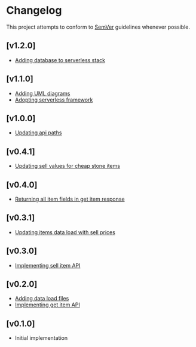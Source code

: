 # Changelog
This project attempts to conform to [SemVer](https://semver.org/) guidelines whenever possible.

## [v1.2.0]
* [Adding database to serverless stack](https://github.com/Ubunfu/mc-shop/pull/18)

## [v1.1.0]
* [Adding UML diagrams](https://github.com/Ubunfu/mc-shop/pull/15)
* [Adopting serverless framework](https://github.com/Ubunfu/mc-shop/pull/16)

## [v1.0.0]
* [Updating api paths](https://github.com/Ubunfu/mc-shop/pull/13)

## [v0.4.1]
* [Updating sell values for cheap stone items](https://github.com/Ubunfu/mc-shop/pull/9)

## [v0.4.0]
* [Returning all item fields in get item response](https://github.com/Ubunfu/mc-shop/pull/10)

## [v0.3.1]
* [Updating items data load with sell prices](https://github.com/Ubunfu/mc-shop/pull/7)

## [v0.3.0]
* [Implementing sell item API](https://github.com/Ubunfu/mc-shop/pull/5)

## [v0.2.0]
* [Adding data load files](https://github.com/Ubunfu/mc-shop/pull/2)
* [Implementing get item API](https://github.com/Ubunfu/mc-shop/pull/4)

## [v0.1.0]
* Initial implementation